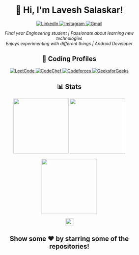 <h1 align="center">👋 Hi, I'm Lavesh Salaskar!</h1>
<p align="center">
  <a href="https://www.linkedin.com/in/molecule03/">
    <img alt="LinkedIn" src="https://img.shields.io/badge/LinkedIn-0077B5?style=for-the-badge&logo=linkedin&logoColor=white" />
  </a>
  <a href="https://www.instagram.com/molecules03">
    <img alt="Instagram" src="https://img.shields.io/badge/Instagram-E4405F?style=for-the-badge&logo=instagram&logoColor=white" />
  </a>
  <a href="mailto:laveshsalaskar619@gmail.com">
    <img alt="Gmail" src="https://img.shields.io/badge/Gmail-D14836?style=for-the-badge&logo=gmail&logoColor=white" />
  </a>  




</p>
<p align="center">
  <em>Final year Engineering student | Passionate about learning new technologies</em>
  <br>
  <em>Enjoys experimenting with different things | Android Developer</em>
</p>
<h2 align="center">🚀 Coding Profiles</h2>
<p align="center">
  <a href="https://leetcode.com/molecule03/">
    <img alt="LeetCode" src="https://img.shields.io/badge/LeetCode-FFA116?style=for-the-badge&logo=leetcode&logoColor=black" />
  </a>
  <a href="https://www.codechef.com/users/molecule03">
    <img alt="CodeChef" src="https://img.shields.io/badge/CodeChef-5B4638?style=for-the-badge&logo=codechef&logoColor=white" />
  </a>
  <a href="https://codeforces.com/profile/molecule03">
    <img alt="Codeforces" src="https://img.shields.io/badge/Codeforces-1F8ACB?style=for-the-badge&logo=codeforces&logoColor=white" />
  </a>
  <a href="https://auth.geeksforgeeks.org/user/molecule03/practice/">
    <img alt="GeeksforGeeks" src="https://img.shields.io/badge/GeeksforGeeks-0F9D58?style=for-the-badge&logo=geeksforgeeks&logoColor=white" />
  </a>
</p>
<h2 align="center">📊 Stats</h2>
<p align="center">
  <img height="180em" src="https://github-readme-stats.vercel.app/api?username=molecule03&show_icons=true&hide_border=true&count_private=true&include_all_commits=true" />
  <img height="180em" src="https://github-readme-stats.vercel.app/api/top-langs/?username=molecule03&exclude_repo=KNN-Image-Classification&show_icons=true&hide_border=true&layout=compact&langs_count=8"/>
</p>

<p align="center">
  <img height="180em" src="https://github-readme-streak-stats.herokuapp.com/?user=molecule03&hide_border=true" />
</p>

<p align="center">
  <img height="25em" src="https://komarev.com/ghpvc/?username=molecule03&label=PROFILE+VIEWS&color=blue&style=plastic" />
</p>
<div align="center">
  <h2>Show some ❤️ by starring some of the repositories!</h2>
</div>
